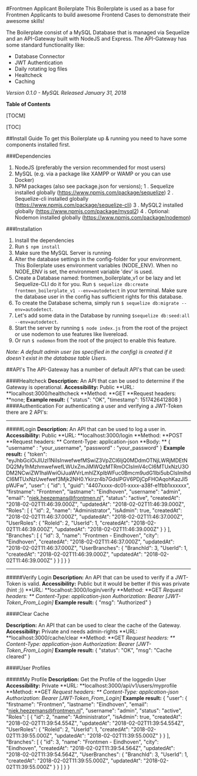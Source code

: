 #Frontmen Applicant Boilerplate
This Boilerplate is used as a base for Frontmen Applicants to build awesome Frontend Cases to demonstrate their awesome skills!

The Boilerplate consist of a MySQL Database that is managed via Sequelize and an API-Gateway built with NodeJS and Express. The API-Gateway has some standard functionality like:
- Database Connector
- JWT Authentication
- Daily rotating log files
- Healtcheck
- Caching

*Version 0.1.0 - MySQL 
Released January 31, 2018*

**Table of Contents**

[TOCM]

[TOC]

##Install Guide
To get this Boilerplate up & running you need to have some components installed first.

###Dependencies
1. NodeJS (preferably the version recommended for most users)
1. MySQL (e.g. via a package like XAMPP or WAMP or you can use Docker)
1. NPM packages (also see package.json for versions);
1	. Sequelize installed globally (https://www.npmjs.com/package/sequelize)
2	. Sequelize-cli installed globally (https://www.npmjs.com/package/sequelize-cli)
3	. MySQL2 installed globally (https://www.npmjs.com/package/mysql2)
4	. Optional: Nodemon installed globally (https://www.npmjs.com/package/nodemon)

###Installation
1. Install the dependencies
1. Run `$ npm install`
1. Make sure the MySQL Server is running
1. Alter the database settings in the config-folder for your environment. This Boilerplate uses environment variables (NODE_ENV). When no NODE_ENV is set, the environment variable 'dev' is used.
1. Create a Database named: frontmen_boilerplate_v1 or be lazy and let Sequelize-CLI do it for you. Run `$ sequelize db:create frontmen_boilerplate_v1 --env=autodetect` in your terminal. Make sure the database user in the config has sufficient rights for this database.
1. To create the Database schema, simply run `$ sequelize db:migrate --env=autodetect`.
1. Let's add some data in the Database by running `$sequelize db:seed:all --env=autodetect`.
1. Start the server by running `$ node index.js` from the root of the project or use nodemon to use features like livereload. 
1. Or run `$ nodemon` from the root of the project to enable this feature.

*Note: A default admin user (as specified in the config) is created if it doesn`t exist in the database table Users.*

##API's
The API-Gateway has a number of default API's that can be used:

####Healtcheck
**Description:** An API that can be used to determine if the Gateway is operational.
**Accessibility:** Public
**URL: **localhost:3000/healthcheck
**Method: **GET
**Request headers: **none;
**Example result:**
{
    "status": "OK",
    "timestamp": 1517426412808
}
####Authentication
For authenticating a user and verifying a JWT-Token there are 2 API's:

------------
#####Login
**Description:** An API that can be used to log a user in.
**Accessibility:** Public
**URL: **localhost:3000/login
**Method: **POST
**Request headers: **
Content-Type: application-json
**Body: **
{ "username" : "your_username", "password" : "your_password"  }
**Example result:**
{
    "token": "eyJhbGciOiJIUzI1NiIsInwefwefMSwiZ3VpZCI6IjQ0MDdmOTNjLWRjMDEtNDQ2My1hMzhmwefwefLWUxZmJiMWQzMTRmOCIsImV4cCI6MTUxNzU3ODM2NCwiZW1haWwiOiJuaWVrLmhlZXplbWFuc0Bmcm9udG1lbi5ubCIsImlhdCI6MTUxNzUwefwef3Mjk2NH0.Ykirzr4b7GdsIPGV6PDjCpFHOAqohKazJl5pWJFw",
    "user": {
        "id": 1,
        "guid": "4407xxxx-dc01-xxxx-a38f-e1fbb1xxxxxx",
        "firstname": "Frontmen",
        "lastname": "Eindhoven",
        "username": "admin",
        "email": "niek.heezemans@frontmen.nl",
        "status": "active",
        "createdAt": "2018-02-02T11:46:39.000Z",
        "updatedAt": "2018-02-02T11:46:39.000Z",
        "Roles": [
            {
                "id": 2,
                "name": "Administrator",
                "isAdmin": true,
                "createdAt": "2018-02-02T11:46:37.000Z",
                "updatedAt": "2018-02-02T11:46:37.000Z",
                "UserRoles": {
                    "RoleId": 2,
                    "UserId": 1,
                    "createdAt": "2018-02-02T11:46:39.000Z",
                    "updatedAt": "2018-02-02T11:46:39.000Z"
                }
            }
        ],
        "Branches": [
            {
                "id": 3,
                "name": "Frontmen - Eindhoven",
                "city": "Eindhoven",
                "createdAt": "2018-02-02T11:46:37.000Z",
                "updatedAt": "2018-02-02T11:46:37.000Z",
                "UserBranches": {
                    "BranchId": 3,
                    "UserId": 1,
                    "createdAt": "2018-02-02T11:46:39.000Z",
                    "updatedAt": "2018-02-02T11:46:39.000Z"
                }
            }
        ]
    }
}

------------

#####Verify Login
**Description:** An API that can be used to verify if a JWT-Token is valid.
**Accessibility:** Public but it would be better if this was private (hint ;))
**URL: **localhost:3000/login/verify
**Method: **GET
**Request headers: **
Content-Type: application-json
Authorization: Bearer* [JWT-Token_From_Login]*
**Example result:**
{
    "msg": "Authorized"
}

####Clear Cache

**Description:** An API that can be used to clear the cache of the Gateway.
**Accessibility:** Private and needs admin-rights
**URL: **localhost:3000/cache/clear
**Method: **GET
**Request headers: **
Content-Type: application-json
Authorization: Bearer* [JWT-Token_From_Login]*
**Example result:**
{
    "status": "OK",
    "msg": "Cache cleared"
}

####User Profiles

#####My Profile
**Description:** Get the Profile of the loggedin User
**Accessibility:** Private
**URL: **localhost:3000/api/v1/users/myprofile
**Method: **GET
**Request headers: **
Content-Type: application-json
Authorization: Bearer* [JWT-Token_From_Login]*
**Example result:**
{
    "user": {
        "firstname": "Frontmen",
        "lastname": "Eindhoven",
        "email": "niek.heezemans@frontmen.nl",
        "username": "admin",
        "status": "active",
        "Roles": [
            {
                "id": 2,
                "name": "Administrator",
                "isAdmin": true,
                "createdAt": "2018-02-02T11:39:54.554Z",
                "updatedAt": "2018-02-02T11:39:54.554Z",
                "UserRoles": {
                    "RoleId": 2,
                    "UserId": 1,
                    "createdAt": "2018-02-02T11:39:55.000Z",
                    "updatedAt": "2018-02-02T11:39:55.000Z"
                }
            }
        ],
        "Branches": [
            {
                "id": 3,
                "name": "Frontmen - Eindhoven",
                "city": "Eindhoven",
                "createdAt": "2018-02-02T11:39:54.564Z",
                "updatedAt": "2018-02-02T11:39:54.564Z",
                "UserBranches": {
                    "BranchId": 3,
                    "UserId": 1,
                    "createdAt": "2018-02-02T11:39:55.000Z",
                    "updatedAt": "2018-02-02T11:39:55.000Z"
                }
            }
        ]
    }
}